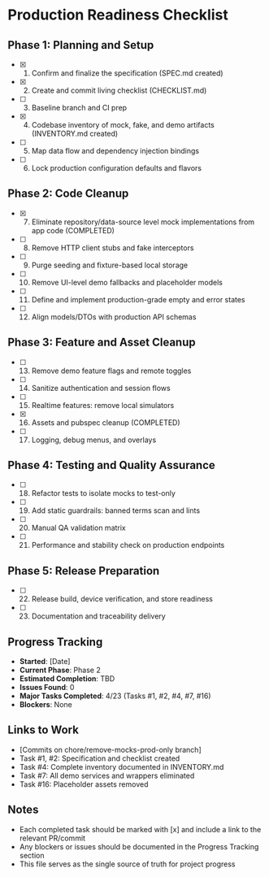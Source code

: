 # Production Readiness Checklist

## Phase 1: Planning and Setup
- [x] 1. Confirm and finalize the specification (SPEC.md created)
- [x] 2. Create and commit living checklist (CHECKLIST.md)
- [ ] 3. Baseline branch and CI prep
- [x] 4. Codebase inventory of mock, fake, and demo artifacts (INVENTORY.md created)
- [ ] 5. Map data flow and dependency injection bindings
- [ ] 6. Lock production configuration defaults and flavors

## Phase 2: Code Cleanup
- [x] 7. Eliminate repository/data-source level mock implementations from app code (COMPLETED)
- [ ] 8. Remove HTTP client stubs and fake interceptors
- [ ] 9. Purge seeding and fixture-based local storage
- [ ] 10. Remove UI-level demo fallbacks and placeholder models
- [ ] 11. Define and implement production-grade empty and error states
- [ ] 12. Align models/DTOs with production API schemas

## Phase 3: Feature and Asset Cleanup
- [ ] 13. Remove demo feature flags and remote toggles
- [ ] 14. Sanitize authentication and session flows
- [ ] 15. Realtime features: remove local simulators
- [x] 16. Assets and pubspec cleanup (COMPLETED)
- [ ] 17. Logging, debug menus, and overlays

## Phase 4: Testing and Quality Assurance
- [ ] 18. Refactor tests to isolate mocks to test-only
- [ ] 19. Add static guardrails: banned terms scan and lints
- [ ] 20. Manual QA validation matrix
- [ ] 21. Performance and stability check on production endpoints

## Phase 5: Release Preparation
- [ ] 22. Release build, device verification, and store readiness
- [ ] 23. Documentation and traceability delivery

## Progress Tracking
- **Started**: [Date]
- **Current Phase**: Phase 2
- **Estimated Completion**: TBD
- **Issues Found**: 0
- **Major Tasks Completed**: 4/23 (Tasks #1, #2, #4, #7, #16)
- **Blockers**: None

## Links to Work
- [Commits on chore/remove-mocks-prod-only branch]
- Task #1, #2: Specification and checklist created
- Task #4: Complete inventory documented in INVENTORY.md
- Task #7: All demo services and wrappers eliminated
- Task #16: Placeholder assets removed

## Notes
- Each completed task should be marked with [x] and include a link to the relevant PR/commit
- Any blockers or issues should be documented in the Progress Tracking section
- This file serves as the single source of truth for project progress

